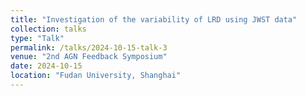 ```yaml
---
title: "Investigation of the variability of LRD using JWST data"
collection: talks
type: "Talk"
permalink: /talks/2024-10-15-talk-3
venue: "2nd AGN Feedback Symposium"
date: 2024-10-15
location: "Fudan University, Shanghai"
---
```

